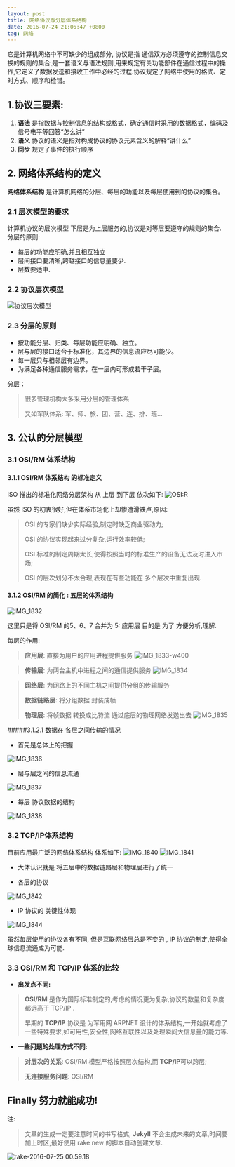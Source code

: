 ```yaml
---
layout: post
title: 网络协议与分层体系结构
date: 2016-07-24 21:06:47 +0800
tag: 网络
---
```


它是计算机网络中不可缺少的组成部分,
协议是指 通信双方必须遵守的控制信息交换的规则的集合,是一套语义与语法规则,用来规定有关功能部件在通信过程中的操作,它定义了数据发送和接收工作中必经的过程.协议规定了网络中使用的格式、定时方式、顺序和检错。

## 1.协议三要素: 

1.  **语法**
是指数据与控制信息的结构或格式，确定通信时采用的数据格式，编码及信号电平等回答“怎么讲”
2.  **语义**   协议的语义是指对构成协议的协议元素含义的解释“讲什么”
3.  __同步__   规定了事件的执行顺序

## 2. 网络体系结构的定义

__网络体系结构__ 是计算机网络的分层、每层的功能以及每层使用到的协议的集合。

### 2.1 层次模型的要求

计算机协议的层次模型
下层是为上层服务的,协议是对等层要遵守的规则的集合.
分层的原则: 

*  每层的功能应明确,并且相互独立
*  层间接口要清晰,跨越接口的信息量要少.
*  层数要适中.

### 2.2 协议层次模型

![协议层次模型](/source/%E5%8D%8F%E8%AE%AE%E5%B1%82%E6%AC%A1%E6%A8%A1%E5%9E%8B.png)

### 2.3 分层的原则 

* 按功能分层、归类、每层功能应明确、独立。
* 层与层的接口适合于标准化，其边界的信息流应尽可能少。
* 每一层只与相邻层有边界。
* 为满足各种通信服务需求，在一层内可形成若干子层。

分层：

> 很多管理机构大多采用分层的管理体系
>     
> 又如军队体系: 军、师、旅、团、营、连、排、班...


## 3. 公认的分层模型

### 3.1 OSI/RM 体系结构

#### 3.1.1  OSI/RM 体系结构 的标准定义

ISO 推出的标准化网络分层架构 从 上层 到下层 依次如下:
![OSI:R](/source/OSI:RM.png)


虽然 ISO 的初衷很好,但在体系市场化上却惨遭滑铁卢,原因:

>OSI 的专家们缺少实际经验,制定时缺乏商业驱动力;
>
>OSI 的协议实现起来过分复杂,运行效率较低;
>
>OSI 标准的制定周期太长,使得按照当时的标准生产的设备无法及时进入市场;
>
>OSI 的层次划分不太合理,表现在有些功能在 多个层次中重复出现.


####  3.1.2  OSI/RM 的简化 : 五层的体系结构


![IMG_1832](/source/IMG_1832.png)

这里只是将 OSI/RM 的5、6、7 合并为 5: 应用层
目的是 为了 方便分析,理解.

每层的作用: 

>**应用层**: 直接为用户的应用进程提供服务
![IMG_1833-w400](/source/IMG_1833.png)


>**传输层**: 为两台主机中进程之间的通信提供服务
![IMG_1834](/source/IMG_1834.png)

>**网络层**: 为网路上的不同主机之间提供分组的传输服务
>
>**数据链路层**: 将分组数据 封装成帧 
>
>**物理层**: 将帧数据 转换成比特流 通过底层的物理网络发送出去
![IMG_1835](/source/IMG_1835.png)


#####3.1.2.1 数据在 各层之间传输的情况


* 首先是总体上的把握

![IMG_1836](/source/IMG_1836.png)

* 层与层之间的信息流通

![IMG_1837](/source/IMG_1837.png)


* 每层 协议数据的结构

![IMG_1838](/source/IMG_1838.png)


### 3.2 TCP/IP体系结构
目前应用最广泛的网络体系结构
体系如下:
![IMG_1840](/source/IMG_1840.png)
![IMG_1841](/source/IMG_1841.png)

* 大体认识就是 将五层中的数据链路层和物理层进行了统一

* 各层的协议

![IMG_1842](/source/IMG_1842-1.png)

* IP 协议的 关键性体现

![IMG_1844](/source/IMG_1844.png)

虽然每层使用的协议各有不同, 但是互联网络层总是不变的 , IP 协议的制定,使得全球信息流通成为可能.

### 3.3 OSI/RM 和 TCP/IP 体系的比较

* **出发点不同:** 

>**OSI/RM** 是作为国际标准制定的,考虑的情况更为复杂,协议的数量和复杂度都远高于 TCP/IP .
>
> 早期的 **TCP/IP** 协议是 为军用网 ARPNET 设计的体系结构,一开始就考虑了一些特殊要求,如可用性,安全性,网络互联性以及处理瞬间大信息量的能力等.

* **一些问题的处理方式不同:**

> **对层次的关系**: OSI/RM 模型严格按照层次结构,而 **TCP/IP**可以跨层;
> 
>**无连接服务问题**: OSI/RM 



## Finally  努力就能成功!


注:

> 文章的生成一定要注意时间的书写格式, **Jekyll** 不会生成未来的文章,时间要加上时区,最好使用 rake new 的脚本自动创建文章.


![rake-2016-07-25 00.59.18](/source/rake-2016-07-25%2000.59.18.png)


